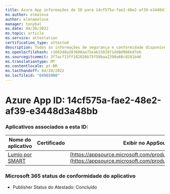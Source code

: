 ```yaml
---
title: Azure App informações de ID para 14cf575a-fae2-48e2-af39-e3448d3a48bb
ms.author: elmalova
author: elenamalova
manager: tonybal
ms.date: 04/20/2022
ms.topic: article
ms.service: attestation
certification_type: attested
description: Todas as informações de segurança e conformidade disponíveis para 14cf575a-fae2-48e2-af39-e3448d3a48bb.
ms.openlocfilehash: c1663d8a283608aa75ea61501871dd8d966bd7eb
ms.sourcegitcommit: 3f7acf13ff182026b75f58baa2290a68c8281b46
ms.translationtype: MT
ms.contentlocale: pt-BR
ms.lasthandoff: 04/20/2022
ms.locfileid: "64965900"
---
```

# <a name="azure-app-id-14cf575a-fae2-48e2-af39-e3448d3a48bb"></a>Azure App ID: 14cf575a-fae2-48e2-af39-e3448d3a48bb


### <a name="apps-associated-with-this-id"></a>Aplicativos associados a esta ID:
| **Nome do aplicativo** | **Certificado** | **Exibir no AppSource** |
|--------------|---------------|-----------------------|
| [Lumio por SMART](../forward/WA200001874.md) |  | [https://appsource.microsoft.com/product/office/WA200001874](https://appsource.microsoft.com/product/office/WA200001874) |

### <a name="microsoft-365-app-compliance-status"></a>Microsoft 365 status de conformidade do aplicativo
- Publisher Status do Atestado: Concluído
